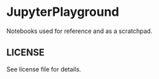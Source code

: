 # JupyterPlayground

Notebooks used for reference and as a scratchpad.

## LICENSE
See license file for details.
